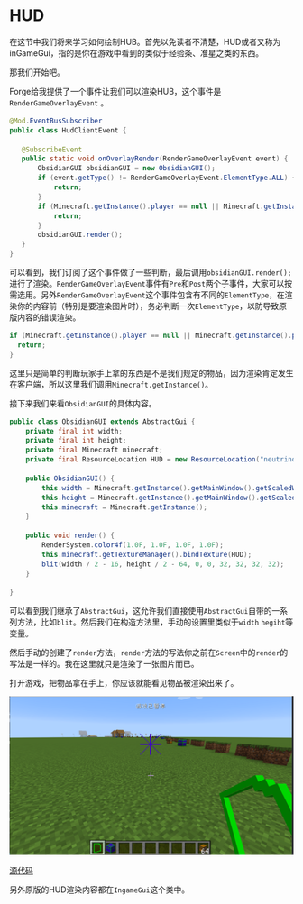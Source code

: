 # HUD

在这节中我们将来学习如何绘制HUB。首先以免读者不清楚，HUD或者又称为inGameGui，指的是你在游戏中看到的类似于经验条、准星之类的东西。

那我们开始吧。

Forge给我提供了一个事件让我们可以渲染HUB，这个事件是`RenderGameOverlayEvent` 。

 ```java
@Mod.EventBusSubscriber
public class HudClientEvent {
  
    @SubscribeEvent
    public static void onOverlayRender(RenderGameOverlayEvent event) {
        ObsidianGUI obsidianGUI = new ObsidianGUI();
        if (event.getType() != RenderGameOverlayEvent.ElementType.ALL) {
            return;
        }
        if (Minecraft.getInstance().player == null || Minecraft.getInstance().player.getHeldItem(Hand.MAIN_HAND).getItem() != ItemRegistry.obsidianHud.get()) {
            return;
        }
        obsidianGUI.render();
    }
}
 ```

可以看到，我们订阅了这个事件做了一些判断，最后调用`obsidianGUI.render();`进行了渲染。`RenderGameOverlayEvent`事件有`Pre`和`Post`两个子事件，大家可以按需选用。另外`RenderGameOverlayEvent`这个事件包含有不同的`ElementType`，在渲染你的内容前（特别是要渲染图片时），务必判断一次`ElementType`，以防导致原版内容的错误渲染。

```java
if (Minecraft.getInstance().player == null || Minecraft.getInstance().player.getHeldItem(Hand.MAIN_HAND).getItem() != ItemRegistry.obsidianHud.get()) {
  return;
}
```

这里只是简单的判断玩家手上拿的东西是不是我们规定的物品，因为渲染肯定发生在客户端，所以这里我们调用`Minecraft.getInstance()`。

接下来我们来看`ObsidianGUI`的具体内容。

```java
public class ObsidianGUI extends AbstractGui {
    private final int width;
    private final int height;
    private final Minecraft minecraft;
    private final ResourceLocation HUD = new ResourceLocation("neutrino", "textures/gui/hud.png");

    public ObsidianGUI() {
        this.width = Minecraft.getInstance().getMainWindow().getScaledWidth();
        this.height = Minecraft.getInstance().getMainWindow().getScaledHeight();
        this.minecraft = Minecraft.getInstance();
    }

    public void render() {
        RenderSystem.color4f(1.0F, 1.0F, 1.0F, 1.0F);
        this.minecraft.getTextureManager().bindTexture(HUD);
        blit(width / 2 - 16, height / 2 - 64, 0, 0, 32, 32, 32, 32);
    }

}
```

可以看到我们继承了`AbstractGui`，这允许我们直接使用`AbstractGui`自带的一系列方法，比如`blit`。然后我们在构造方法里，手动的设置里类似于`width` `hegiht`等变量。

然后手动的创建了`render`方法，`render`方法的写法你之前在`Screen`中的`render`的写法是一样的。我在这里就只是渲染了一张图片而已。

打开游戏，把物品拿在手上，你应该就能看见物品被渲染出来了。

![image-20200509082639854](hud.assets/image-20200509082639854.png)

[源代码](https://github.com/FledgeXu/NeutrinoSourceCode/tree/master/src/main/java/com/tutorial/neutrino/hud)

另外原版的HUD渲染内容都在`IngameGui`这个类中。


